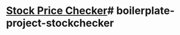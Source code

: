 # [Stock Price Checker](https://freecodecamp.org/learn/information-security/information-security-projects/stock-price-checker)#   b o i l e r p l a t e - p r o j e c t - s t o c k c h e c k e r  
 